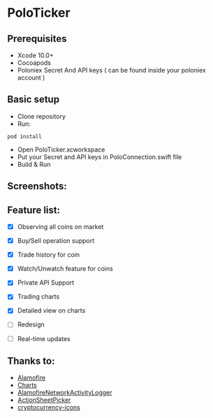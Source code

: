 # PoloTicker

## Prerequisites

- Xcode 10.0+
- Cocoapods
- Poloniex Secret And API keys ( can be found inside your poloniex account )

## Basic setup

- Clone repository
- Run:

```
pod install
```
- Open PoloTicker.xcworkspace
- Put your Secret and API keys in PoloConnection.swift file
- Build & Run


## Screenshots:


## Feature list:
- [x] Observing all coins on market
- [x] Buy/Sell operation support
- [x] Trade history for coin
- [x] Watch/Unwatch feature for coins
- [x] Private API Support
- [x] Trading charts
- [x] Detailed view on charts
- [ ] Redesign
- [ ] Real-time updates


## Thanks to:
- [Alamofire](https://github.com/Alamofire/Alamofire)
- [Charts](https://github.com/danielgindi/Charts)
- [AlamofireNetworkActivityLogger](https://github.com/konkab/AlamofireNetworkActivityLogger)
- [ActionSheetPicker](https://github.com/TimCinel/ActionSheetPicker)
- [cryptocurrency-icons](https://github.com/atomiclabs/cryptocurrency-icons)